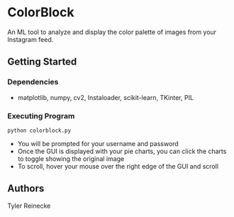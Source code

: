 # ColorBlock

An ML tool to analyze and display the color palette of images from your Instagram feed.

## Getting Started

### Dependencies

* matplotlib, numpy, cv2, Instaloader, scikit-learn, TKinter, PIL

### Executing Program

```
python colorblock.py
```
* You will be prompted for your username and password
* Once the GUI is displayed with your pie charts, you can click the charts to toggle showing the original image
* To scroll, hover your mouse over the right edge of the GUI and scroll

## Authors

Tyler Reinecke
